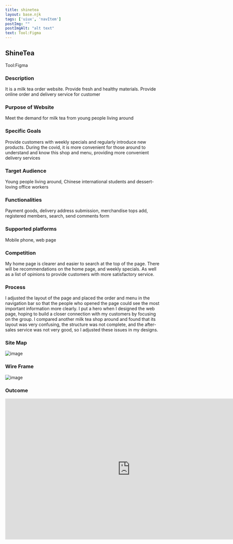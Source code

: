 ```yaml
---
title: shinetea
layout: base.njk
tags: ['uiux', 'navItem']
postImg: ""
postImgAlt: "alt text"
text: Tool:Figma 
---
```

  <main>
  <div class="detailpage">   
 <div class="description"> 
    <h2 class="dptitle">ShineTea</h2>  
   <p class="dpword">Tool:Figma</p>
  <h3 class="projectdetail">Description</h3>
   <p class="dpword"> It is a milk tea order website.  Provide fresh and healthy materials. Provide online order and delivery service for customer </p>
   <h3 class="projectdetail">Purpose of Website </h3>
   <p class="dpword">Meet the demand for milk tea from young people living around</p>
   <h3 class="projectdetail">Specific Goals</h3>
   <p class="dpword">Provide customers with weekly specials and regularly introduce new products. During the covid, it is more convenient for those around to understand and know this shop and menu, providing more convenient delivery services</p>
   <h3 class="projectdetail">Target Audience </h3>
   <p class="dpword">Young people living around, Chinese international students and dessert-loving office workers</p>
   <h3 class="projectdetail">Functionalities</h3>
   <p class="dpword">Payment goods, delivery address submission, merchandise tops add, registered members, search, send comments form</p>
   <h3 class="projectdetail">Supported platforms</h3>
   <p class="dpword">Mobile phone, web page</p>
   <h3 class="projectdetail">Competition</h3>
   <p class="dpword">My home page is clearer and easier to search at the top of the page. There will be recommendations on the home page, and weekly specials. As well as a list of opinions to provide customers with more satisfactory service.</p>
   <h3 class="projectdetail">Process</h3>
    <p class="dpword">
   I adjusted the layout of the page and placed the order and menu in the navigation bar so that the people who opened the page could see the most important information more clearly.
I put a hero when I designed the web page, hoping to build a closer connection with my customers by focusing on the group.
I compared another milk tea shop around and found that its layout was very confusing, the structure was not complete, and the after-sales service was not very good, so I adjusted these issues in my designs.</p>

 </div>  
 <h3 class="projectdetail">Site Map</h3>
  <div class="dpimages-width"> 
<img src="/images/shineteasitemap.png"  class="dp" alt="image">
</div>
<h3 class="projectdetail">Wire Frame</h3>
<div class="dpimages-width"> 
 <img src="/images/shineteawireframe.png"  class="dp" alt="image" >
 </div>

<h3 class="projectdetail">Outcome</h3>
<div class="iframecontainer"> 
 <iframe class="responsive-iframe" style="border: 1px solid rgba(0, 0, 0, 0.1);" width="800" height="450" src="https://www.figma.com/embed?embed_host=share&url=https%3A%2F%2Fwww.figma.com%2Ffile%2FCp2s91HBNUB1cW4wnX9Jd3%2FPrototype" allowfullscreen></iframe>
</div>
  </main>